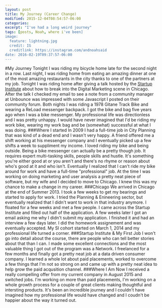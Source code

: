 ```yaml
---
layout: post
title: My Journey (Career Change)
modified: 2015-12-04T08:54:57-06:00
categories: 
excerpt: "I've had a long weird journey"
tags: [posts, Noah, where i've been]
image:
  feature: lightning.jpg
  credit: IG
  creditlink: https://instagram.com/andnoahsaid
date: 2016-02-19T09:37:57-06:00
---
```

#My Journey
Tonight I was riding my bicycle home late for the second night in a row. Last night, I was riding home from eating an amazing dinner at one of the most amazing restaurants in the city thanks to one of the partners at my job. Tonight I was riding home after giving a talk hosted by the [Startup Institute](https://www.startupinstitute.com) about how to break into the Digital Marketing scene in Chicago. After the talk I checked my email to see a note from a community manager at Unbounce was impressed with some Javascript I posted on their community forum. Both nights I was riding a 1978 Gitane Track Bike and wearing a ReLoad messenger backpack. I got the bike and bag five years ago when I was a bike messenger. My professional life was directionless and I was pretty unhappy. I would have never imagined that I'd be riding my work bike, wearing my work bag and be (somewhat) successful at what I was doing.
###Where I started
In 2009 I had a full-time job in City Planning that was kind of a dead end and I wasn't very happy. A friend offered me a shift working at his messenger company and I eventually picked up a few shifts a week to suppliment my income. I loved riding my bike and being outside. Being a bike messenger can actually be a pretty though job. It requires expert multi-tasking skills, people skills and hustle. It's something you're either good at or you aren't and there's no rhyme or reason about who's good at it and who isn't. 
Eventually I realized that I can't ride my bike around for work and have a full-time "professional" job. At the time I was working on doing marketing and user analysis a pretty neat piece of software, but my wife and I decided to move to Chicago. I knew this was my chance to make a change in my career.
###Chicago
We arrived in Chicago at the end of Summer 2013. I took a few weeks to get my bearings and started to apply for work. I tried the Planning & Enineering sector, but eventually realized that I didn't want to work in that industry anymore. I floated for a few weeks and met a few people. I came across the Startup Institute and filled out half of the application. A few weeks later I got an email asking me why I didn't submit my application. I finished it and had an interview a few days later. I did the homework assignement and was eventually accepted. 
My SI cohort started on March 1, 2014 and my professional life turned a corner.
###Startup Institute & My First Job
I won't go into detail about the course, there are people who can tell better stories about that than I can. I made some excellent connections and the most valuable thing I got out of the program was a Network. I freelanced for a few months and finally got a pretty neat job at a data driven consumer company. I learned a whole lot about paid placements, worked to overcome a few things that I'm not so strong on and came up with a pretty neat idea to help grow the paid acqusition channel. 
###Where I Am Now
I received a really compelling offer from my current company in August 2015 and switched jobs. I'm working on more than paid placements, I'm working on a whole growth process for a couple of great clients making thoughtful and intersting products. It's been an incredible journey and I couldn't have imagined how my professional life would have changed and I coudn't be happier about the way it turned out.